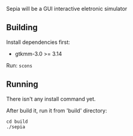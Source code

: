 Sepia will be a GUI interactive eletronic simulator

Building
--------
Install dependencies first:
* gtkmm-3.0 >= 3.14

Run:
`scons`

Running
-------
There isn't any install command yet.

After build it, run it from 'build' directory:
```
cd build
./sepia
```
